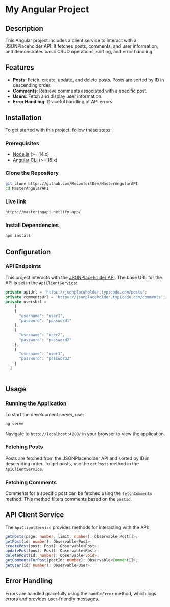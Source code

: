 # My Angular Project

## Description

This Angular project includes a client service to interact with a JSONPlaceholder API. It fetches posts, comments, and user information, and demonstrates basic CRUD operations, sorting, and error handling.

## Features

- **Posts**: Fetch, create, update, and delete posts. Posts are sorted by ID in descending order.
- **Comments**: Retrieve comments associated with a specific post.
- **Users**: Fetch and display user information.
- **Error Handling**: Graceful handling of API errors.

## Installation

To get started with this project, follow these steps:

### Prerequisites

- [Node.js](https://nodejs.org/) (>= 14.x)
- [Angular CLI](https://angular.io/cli) (>= 15.x)

### Clone the Repository

```bash
git clone https://github.com/ReconfortDev/MasterAngularAPI
cd MasterAngularAPI
```

### Live link

```bash
https://masteringapi.netlify.app/
```

### Install Dependencies

```bash
npm install
```

## Configuration

### API Endpoints

This project interacts with the [JSONPlaceholder API](https://jsonplaceholder.typicode.com/). The base URL for the API is set in the `ApiClientService`:

```typescript
private apiUrl = 'https://jsonplaceholder.typicode.com/posts';
private commentsUrl = 'https://jsonplaceholder.typicode.com/comments';
private usersUrl = 
    [
    {
      "username": "user1",
      "password": "password1"
    },
    {
      "username": "user2",
      "password": "password2"
    },
    {
      "username": "user3",
      "password": "password3"
    }
  ]
  
```

## Usage

### Running the Application

To start the development server, use:

```bash
ng serve
```

Navigate to `http://localhost:4200/` in your browser to view the application.

### Fetching Posts

Posts are fetched from the JSONPlaceholder API and sorted by ID in descending order. To get posts, use the `getPosts` method in the `ApiClientService`.

### Fetching Comments

Comments for a specific post can be fetched using the `fetchComments` method. This method filters comments based on the `postId`.


## API Client Service

The `ApiClientService` provides methods for interacting with the API:

```typescript
getPosts(page: number, limit: number): Observable<Post[]>;
getPost(id: number): Observable<Post>;
createPost(post: Post): Observable<Post>;
updatePost(post: Post): Observable<Post>;
deletePost(id: number): Observable<void>;
getCommentsForPost(postId: number): Observable<Comment[]>;
getUser(id: number): Observable<User>;
```

## Error Handling

Errors are handled gracefully using the `handleError` method, which logs errors and provides user-friendly messages.